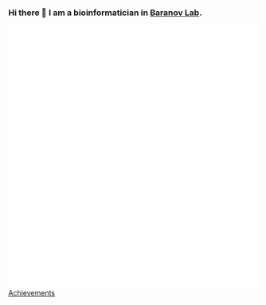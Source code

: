 ### Hi there 👋 I am a bioinformatician in [Baranov Lab](https://baranovlab.tilda.ws/). 

![Metrics](/github-metrics.svg) <br />
[Achievements](https://github.com/mcrewcow/mcrewcow/assets/77118598/3eee08d3-d42d-4ca6-bb5f-c48f91d58a42)


